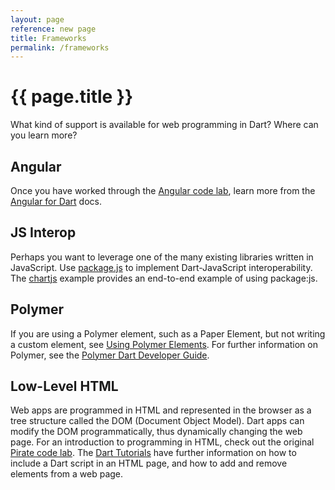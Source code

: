 ```yaml
---
layout: page
reference: new page
title: Frameworks
permalink: /frameworks
---
```


# {{ page.title }}

What kind of support is available for web programming in Dart?
Where can you learn more?

## Angular

Once you have worked through the
[Angular code lab](/codelabs/ng2/),
learn more from the
[Angular for Dart](https://angular.io/docs/dart/latest/guide/) docs.


## JS Interop

Perhaps you want to leverage one of the many existing libraries
written in JavaScript.
Use [package.js](https://pub.dartlang.org/packages/js)
to implement Dart-JavaScript interoperability.
The [chartjs](https://github.com/google/chartjs.dart/)
example provides an end-to-end example of using package:js.

## Polymer

If you are using a Polymer element, such as a Paper Element,
but not writing a custom element, see
[Using Polymer Elements](/resources/tutorials/using-polymer).
For further information on Polymer, see the
[Polymer Dart Developer Guide](https://github.com/dart-lang/polymer-dart/wiki).

## Low-Level HTML

Web apps are programmed in HTML and represented in the browser as
a tree structure called the DOM (Document Object Model).
Dart apps can modify the DOM programmatically, thus dynamically
changing the web page. For an introduction to programming in HTML,
check out the original
[Pirate code lab](/codelabs/darrrt). The
[Dart Tutorials](/resources/tutorials/) have further information on
how to include a Dart script in an HTML page,
and how to add and remove elements from a web page.
